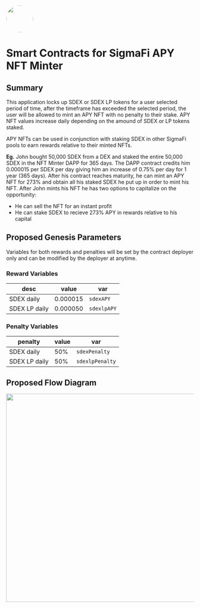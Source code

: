 <img src="https://user-images.githubusercontent.com/33762147/155625647-55c69f06-e0ea-44a8-a425-7aa086c329c5.png" style="border-radius:50%;width:72px;">

# Smart Contracts for SigmaFi APY NFT Minter

## Summary

This application locks up SDEX or SDEX LP tokens for a user selected period of time, after the timeframe has exceeded the selected period, the user will be allowed to mint an APY NFT with no penalty to their stake. APY NFT values increase daily depending on the amound of SDEX or LP tokens staked.

APY NFTs can be used in conjunction with staking SDEX in other SigmaFi pools to earn rewards relative to their minted NFTs.

**Eg.** John bought 50,000 SDEX from a DEX and staked the entire 50,000 SDEX in the NFT Minter DAPP for 365 days. The DAPP contract credits him 0.000015 per SDEX per day giving him an increase of 0.75% per day for 1 year (365 days). After his contract reaches maturity, he can mint an APY NFT for 273% and obtain all his staked SDEX he put up in order to mint his NFT. After John mints his NFT he has two options to capitalize on the opportunity:
* He can sell the NFT for an instant profit
* He can stake SDEX to recieve 273% APY in rewards relative to his capital

## Proposed Genesis Parameters
Variables for both rewards and penalties will be set by the contract deployer only and can be modified by the deployer at anytime.

### Reward Variables
<div align="center">
  
|desc|value|var|
|-------------|--------|-----------|
|SDEX daily   |0.000015|`sdexAPY`  |
|SDEX LP daily|0.000050|`sdexlpAPY`|
  
</div>

### Penalty Variables
<div align="center">
  
|penalty|value|var|
|-------------|--------|----------|
|SDEX daily   |50%|`sdexPenalty`  |
|SDEX LP daily|50%|`sdexlpPenalty`|
  
</div>
  
## Proposed Flow Diagram
<p align="center">
<img src="https://user-images.githubusercontent.com/33762147/170386375-8f26cc01-7c99-414c-b578-af8d90d4b70b.png" style="width:560px;">
</p>

